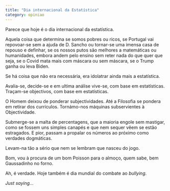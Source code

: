 ```yaml
---
title: "Dia internacional da Estatística"
category: opiniao
---
```


Parece que hoje é o dia internacional da estatística.

Aquela coisa que determina se somos pobres ou ricos, se Portugal vai repovoar-se sem a ajuda de D. Sancho ou tornar-se uma imensa casa de repouso e definhar, se os nossos putos são melhores a matemáticas ou humanidades, embora andem pelo ensino sem reter nada do que quer que seja, se o Covid mata mais com máscara ou sem máscara, se o Trump ganha ou leva Biden.

Se há coisa que não era necessária, era idolatrar ainda mais a estatística.

Avalia-se, decide-se e em ultima análise vive-se, com base em estatísticas. Traçam-se objectivos, com base em estatísticas.

O Homem deixou de ponderar subjectividades. Até a Filosofia se pondera em retirar dos currículos. Tornámo-nos máquinas subservientes à Objectividade.

Submerge-se a malta de percentagens, que a maioria engole sem mastigar, como se fossem uns simples canapés e que nem sequer vêem se estão estragados. E pior, passam a propalar os números ao próximo como verdades dogmáticas.

Levam-na tão a sério que nem se lembram que nasceu do jogo.

Bom, vou à procura de um bom Poisson para o almoço, quem sabe, bem Gaussadinho no forno.

Ah, é verdade. Hoje também é dia mundial do combate ao *bullying*.

*Just saying...*
